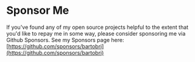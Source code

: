 Sponsor Me
==========

If you've found any of my open source projects helpful to the extent that
you'd like to repay me in some way, please consider sponsoring me via Github
Sponsors. See my Sponsors page here: [https://github.com/sponsors/bartobri](https://github.com/sponsors/bartobri)

